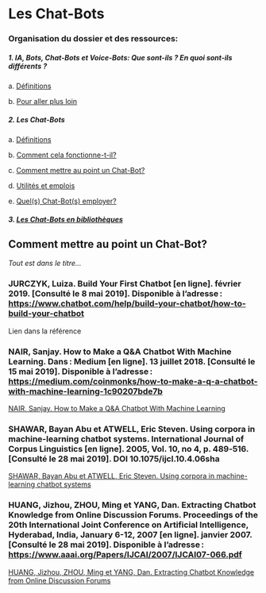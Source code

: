 # Les Chat-Bots

### Organisation du dossier et des ressources:

##### 1. IA, Bots, Chat-Bots et Voice-Bots: <em>Que sont-ils ? En quoi sont-ils différents ?</em>

a. [Définitions](aa-ia_bots_chat-bots_voice-bots-def.md)

b. [Pour aller plus loin](ab-ia_bots_chat-bots_voice-bots-plus_loin.md)

##### 2. Les Chat-Bots

a.	[Définitions](ba-les_chat-bots-def.md)

b.	[Comment cela fonctionne-t-il?](bb-les_chat-bots-comment_ça_fonctionne.md)

c.  [Comment mettre au point un Chat-Bot?](bc-les_chat-bots-comment_creer_chat-bots.md)

d.	[Utilités et emplois](bd-les_chat-bots-uti_emplois.md)

e.  [Quel(s) Chat-Bot(s) employer?](be-les_chat-bots-quel_employer.md)

##### 3. [Les Chat-Bots en bibliothèques](c-chat-bots_en_biblio.md)

## Comment mettre au point un Chat-Bot?

<em>Tout est dans le titre...</em>


### JURCZYK, Luiza. Build Your First Chatbot [en ligne]. février 2019. [Consulté le 8 mai 2019]. Disponible à l’adresse : https://www.chatbot.com/help/build-your-chatbot/how-to-build-your-chatbot

Lien dans la référence

### NAIR, Sanjay. How to Make a Q&A Chatbot With Machine Learning. Dans : Medium [en ligne]. 13 juillet 2018. [Consulté le 15 mai 2019]. Disponible à l’adresse : https://medium.com/coinmonks/how-to-make-a-q-a-chatbot-with-machine-learning-1c90207bde7b

[NAIR, Sanjay. How to Make a Q&A Chatbot With Machine Learning](image_folder/bc-les_chat-bots-comment_creer_chat-bots?/how_to_make_chatbot_with_machine_learning.pdf)

### SHAWAR, Bayan Abu et ATWELL, Eric Steven. Using corpora in machine-learning chatbot systems. International Journal of Corpus Linguistics [en ligne]. 2005, Vol. 10, no 4, p. 489‑516. [Consulté le 28 mai 2019]. DOI 10.1075/ijcl.10.4.06sha

[SHAWAR, Bayan Abu et ATWELL, Eric Steven. Using corpora in machine-learning chatbot systems](image_folder/bc-les_chat-bots-comment_creer_chat-bots?/usingcorporainmachinelearning.pdf)

### HUANG, Jizhou, ZHOU, Ming et YANG, Dan. Extracting Chatbot Knowledge from Online Discussion Forums. Proceedings of the 20th International Joint Conference on Artificial Intelligence, Hyderabad, India, January 6-12, 2007 [en ligne]. janvier 2007. [Consulté le 28 mai 2019]. Disponible à l’adresse : https://www.aaai.org/Papers/IJCAI/2007/IJCAI07-066.pdf

[HUANG, Jizhou, ZHOU, Ming et YANG, Dan. Extracting Chatbot Knowledge from Online Discussion Forums](image_folder/bc-les_chat-bots-comment_creer_chat-bots?/extracting_chatbot_knowledge_from_online_discussio.pdf)
